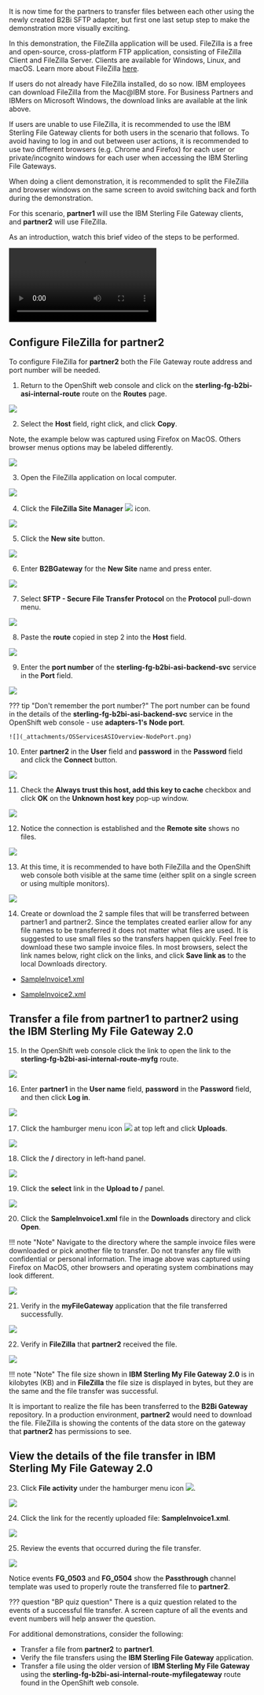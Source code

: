 It is now time for the partners to transfer files between each other using the newly created B2Bi SFTP adapter, but first one last setup step to make the demonstration more visually exciting.

In this demonstration, the FileZilla application will be used. FileZilla is a free and open-source, cross-platform FTP application, consisting of FileZilla Client and FileZilla Server. Clients are available for Windows, Linux, and macOS. Learn more about FileZilla <a href="https://filezilla-project.org/" target="_blank">here</a>.

If users do not already have FileZilla installed, do so now. IBM employees can download FileZilla from the Mac@IBM store. For Business Partners and IBMers on Microsoft Windows, the download links are available at the link above.

If users are unable to use FileZilla, it is recommended to use the IBM Sterling File Gateway clients for both users in the scenario that follows. To avoid having to log in and out between user actions, it is recommended to use two different browsers (e.g. Chrome and Firefox) for each user or private/incognito windows for each user when accessing the IBM Sterling File Gateways.

When doing a client demonstration, it is recommended to split the FileZilla and browser windows on the same screen to avoid switching back and forth during the demonstration.

For this scenario, **partner1** will use the IBM Sterling File Gateway clients, and **partner2** will use FileZilla.

As an introduction, watch this brief video of the steps to be performed.

![type:video](_videos/SterlingDataExchange-ClientDemoWalkthrough-final.mp4)

## Configure FileZilla for partner2

To configure FileZilla for **partner2** both the File Gateway route address and port number will be needed.

1. Return to the OpenShift web console and click on the **sterling-fg-b2bi-asi-internal-route** route on the **Routes** page.

![](_attachments/OS_InternalRoute1.png)

2. Select the **Host** field, right click, and click **Copy**.

Note, the example below was captured using Firefox on MacOS. Others browser menus options may be labeled differently.

![](_attachments/OS_InternalRoute2.png)

3. Open the FileZilla application on local computer.

![](_attachments/FileZilla.png)

4. Click the **FileZilla Site Manager** ![](_attachments/FZSiteManagerIcon.png) icon.

![](_attachments/FileZillaSiteManager.png)

5. Click the **New site** button.

![](_attachments/FZ_NewSiteButton.png)

6. Enter **B2BGateway** for the **New Site** name and press enter.

![](_attachments/FZ_NewSiteName.png)

7. Select **SFTP - Secure File Transfer Protocol** on the **Protocol** pull-down menu.

![](_attachments/FZ_NewSiteProtocol.png)

8. Paste the **route** copied in step 2 into the **Host** field.

![](_attachments/FZ_NewSitePasteHost.png)

9. Enter the **port number** of the **sterling-fg-b2bi-asi-backend-svc** service in the **Port** field.

![](_attachments/FZ_NewSitePort.png)

??? tip "Don't remember the port number?"
    The port number can be found in the details of the **sterling-fg-b2bi-asi-backend-svc** service in the OpenShift web console - use **adapters-1's** **Node port**.

    ![](_attachments/OSServicesASIOverview-NodePort.png)

10. Enter **partner2** in the **User** field and **password** in the **Password** field and click the **Connect** button.

![](_attachments/FZ_NewSiteUserPassword.png)

11. Check the **Always trust this host, add this key to cache** checkbox and click **OK** on the **Unknown host key** pop-up window.

![](_attachments/FZ_UKnknownHostKey.png)

12. Notice the connection is established and the **Remote site** shows no files.

![](_attachments/FZ_Connected.png)

13. At this time, it is recommended to have both FileZilla and the OpenShift web console both visible at the same time (either split on a single screen or using multiple monitors).

![](_attachments/OS_FZ_splitScreen.png)

14. Create or download the 2 sample files that will be transferred between partner1 and partner2. Since the templates created earlier allow for any file names to be transferred it does not matter what files are used.  It is suggested to use small files so the transfers happen quickly.  Feel free to download these two sample invoice files. In most browsers, select the link names below, right click on the links, and click **Save link as** to the local Downloads directory.

  - <a href="https://raw.githubusercontent.com/IBM/SalesEnablement-SterlingDataExchange-L3/main/tools/SampleInvoice1.xml" target="_blank">SampleInvoice1.xml</a>

  - <a href="https://raw.githubusercontent.com/IBM/SalesEnablement-SterlingDataExchange-L3/main/tools/SampleInvoice2.xml" target="_blank">SampleInvoice2.xml</a>

## Transfer a file from partner1 to partner2 using the IBM Sterling My File Gateway 2.0

15. In the OpenShift web console click the link to open the link to the **sterling-fg-b2bi-asi-internal-route-myfg** route.

![](_attachments/OS_Route-MyFG.png)

16. Enter **partner1** in the **User name** field, **password** in the **Password** field, and then click **Log in**.

![](_attachments/MyFG_login.png)

17. Click the hamburger menu icon ![](_attachments/MyFG_HamburgerIcon.png) at top left and click **Uploads**.

![](_attachments/MyFG_UploadsMenu.png)

18. Click the **/** directory in left-hand panel.

![](_attachments/MyFG_DirectorySelect.png)

19. Click the **select** link in the **Upload to /** panel.

![](_attachments/MyFG_UploadPanel.png)

20. Click the **SampleInvoice1.xml** file in the **Downloads** directory and click **Open**.

!!! note "Note"
    Navigate to the directory where the sample invoice files were downloaded or pick another file to transfer. Do not transfer any file with confidential or personal information. The image above was captured using Firefox on MacOS, other browsers and operating system combinations may look different.

![](_attachments/MyFG_UploadFileDialog.png)

21. Verify in the **myFileGateway** application that the file transferred successfully.

![](_attachments/MyFG_UploadFileTransferSuccess.png)

22. Verify in **FileZilla** that **partner2** received the file.

![](_attachments/FZ_UploadFileTransferSuccess.png)

!!! note "Note"
    The file size shown in **IBM Sterling My File Gateway 2.0** is in kilobytes (KB) and in **FileZilla** the file size is displayed in bytes, but they are the same and the file transfer was successful.

It is important to realize the file has been transferred to the **B2Bi Gateway** repository. In a production environment, **partner2** would need to download the file. FileZilla is showing the contents of the data store on the gateway that **partner2** has permissions to see.

## View the details of the file transfer in **IBM Sterling My File Gateway 2.0**

23. Click **File activity** under the hamburger menu icon ![](_attachments/MyFG_HamburgerIcon.png).

![](_attachments/MyFG_FileActivityMenu.png)

24. Click the link for the recently uploaded file: **SampleInvoice1.xml**.

![](_attachments/MyFG_FileActivity.png)

25. Review the events that occurred during the file transfer.

![](_attachments/MyFG_FileActivityDetails.png)

Notice events **FG_0503** and **FG_0504** show the **Passthrough** channel template was used to properly route the transferred file to **partner2**.

??? question "BP quiz question"
    There is a quiz question related to the events of a successful file transfer. A screen capture of all the events and event numbers will help answer the question.

For additional demonstrations, consider the following:

- Transfer a file from **partner2** to **partner1**.
- Verify the file transfers using the **IBM Sterling File Gateway** application.
- Transfer a file using the older version of **IBM Sterling My File Gateway** using the **sterling-fg-b2bi-asi-internal-route-myfilegateway** route found in the OpenShift web console.
